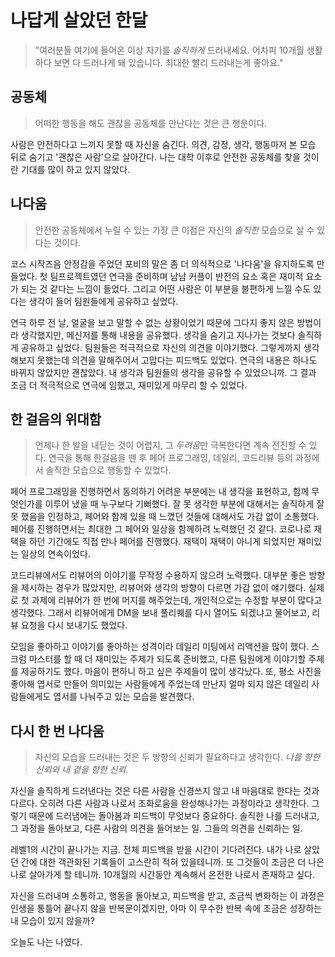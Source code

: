 # 나답게 살았던 한달
> "여러분들 여기에 들어온 이상 자기를 *솔직하게* 드러내세요. 어차피 10개월 생활하다 보면 다 드러나게 돼 있습니다. 최대한 빨리 드러내는게 좋아요."


## 공동체
  
> 어떠한 행동을 해도 괜찮을 공동체를 만난다는 것은 큰 행운이다.

사람은 안전하다고 느끼지 못할 때 자신을 숨긴다. 의견, 감정, 생각, 행동마저 본 모습 뒤로 숨기고 '괜찮은 사람'으로 살아간다. 나는 대학 이후로 안전한 공동체를 찾을 것이란 기대를 많이 하고 있지 않았다. 
  


## 나다움
  
> 안전한 공동체에서 누릴 수 있는 가장 큰 이점은 자신의 *솔직한* 모습으로 살 수 있다는 것이다.

코스 시작즈음 안정감을 주었던 포비의 말은 좀 더 의식적으로 '나다움'을 유지하도록 만들었다. 첫 팀프로젝트였던 연극을 준비하며 남남 커플이 반전의 요소 혹은 재미적 요소가 되는 것 같다는 느낌이 들었다. 그리고 어떤 사람은 이 부분을 불편하게 느낄 수도 있다는 생각이 들어 팀원들에게 공유하고 싶었다.
  


연극 하루 전 날, 얼굴을 보고 말할 수 없는 상황이었기 때문에 그다지 좋지 않은 방법이라 생각했지만, 메신저를 통해 내용을 공유했다. 생각을 숨기고 지나가는 것보다 솔직하게 공유하고 싶었다. 팀원들은 적극적으로 자신의 의견을 이야기했다. 그렇게까지 생각해보지 못했는데 의견을 말해주어서 고맙다는 피드백도 있었다. 연극의 내용은 하나도 바뀌지 않았지만 괜찮았다. 내 생각과 팀원들의 생각을 공유할 수 있었으니까. 그 결과 조금 더 적극적으로 연극에 임했고, 재미있게 마무리 할 수 있었다.
  


## 한 걸음의 위대함
  
> 언제나 한 발을 내딛는 것이 어렵지, 그 *두려움*만 극복한다면 계속 전진할 수 있다. 연극을 통해 한걸음을 뗀 후 페어 프로그래밍, 데일리, 코드리뷰 등의 과정에서 솔직한 모습으로 행동할 수 있었다.

페어 프로그래밍을 진행하면서 동의하기 어려운 부분에는 내 생각을 표현하고, 함께 무엇인가를 이루어 냈을 때 누구보다 기뻐했다. 잘 못 생각한 부분에 대해서는 솔직하게 잘 못 했음을 인정하고, 페어와 함께 있을 때 느꼈던 것들에 대해서도 가감 없이 소통했다. 페어를 진행하면서는 최대한 그 페어와 일상을 함께하려 노력했던 것 같다. 코로나로 재택을 하던 기간에도 직접 만나 페어를 진행했다. 재택이 재택이 아니게 되었지만 재미있는 일상의 연속이었다.
  


코드리뷰에서도 리뷰어의 이야기를 무작정 수용하지 않으려 노력했다. 대부분 좋은 방향을 제시하는 경우가 많았지만, 리뷰어와 생각의 방향이 다르면 가감 없이 얘기했다. 실제로 첫 과제에 리뷰어가 한 번에 머지를 해주었는데, 개인적으로는 수정할 부분이 많다고 생각했다. 그래서 리뷰어에게 DM을 보내 풀리퀘를 다시 열어도 되겠냐고 물어보고, 리뷰 요청을 다시 보내기도 했었다.
  


모임을 좋아하고 이야기를 좋아하는 성격이라 데일리 미팅에서 리액션을 많이 했다. 스크럼 마스터를 할 때 더 재미있는 주제가 되도록 준비했고, 다른 팀원에게 이야기할 주제를 제공하기도 했다. 마음이 편하니 하고 싶은 주제들이 많이 생각났다. 또, 평소 사진을 좋아해 엽서로 만들어 의미있는 사람들에게 주었는데 만난지 얼마 되지 않은 데일리 사람들에게도 엽서를 나눠주고 있는 모습을 발견했다.
  


## 다시 한 번 나다움
  
> 자신의 모습을 드러내는 것은 두 방향의 신뢰가 필요하다고 생각한다. *나를 향한 신뢰와 내 곁을 향한 신뢰*.  

자신을 솔직하게 드러낸다는 것은 다른 사람을 신경쓰지 않고 내 마음대로 한다는 것과 다르다. 오히려 다른 사람과 나로서 조화로움을 완성해나가는 과정이라고 생각한다. 그렇기 때문에 드러냄에는 돌아봄과 피드백이 무엇보다 중요하다. 솔직한 나를 드러내고, 그 과정을 돌아보고, 다른 사람의 의견을 들어보는 일. 그들의 의견을 신뢰하는 일.   
  

레벨1의 시간이 끝나가는 지금. 전체 피드백을 받을 시간이 기다려진다. 내가 나로 살았던 간에 대한 객관화된 기록들이 고스란히 적혀 있을테니까. 또 그것들이 조금은 더 나은 나로 살아가게 할 테니까. 10개월의 시간동안 계속해서 온전한 나로서 존재하고 싶다.


자신을 드러내며 소통하고, 행동을 돌아보고, 피드백을 받고, 조금씩 변화하는 이 과정은 인생을 통틀어 끝나지 않을 반복문이겠지만, 아마 이 무수한 반복 속에 조금은 성장하는 내 모습이 있지 않을까?

오늘도 나는 나였다.

